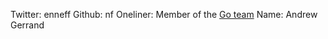 Twitter: enneff
Github: nf
Oneliner: Member of the <a href='http://golang.org/' target='_blank'>Go team</a>
Name: Andrew Gerrand